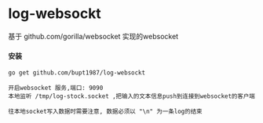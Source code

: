 # log-websockt
基于 github.com/gorilla/websocket 实现的websocket    

#### 安装
`go get github.com/bupt1987/log-websockt`

~~~~
开启websocket 服务,端口: 9090
本地监听 /tmp/log-stock.socket ,把输入的文本信息push到连接到websocket的客户端

往本地socket写入数据时需要注意, 数据必须以 "\n" 为一条log的结束

~~~~
